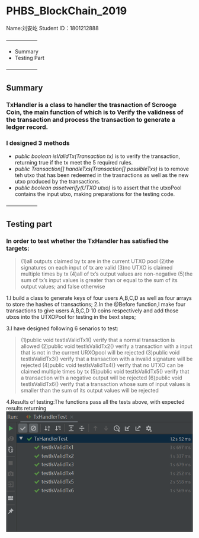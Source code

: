 # PHBS_BlockChain_2019
Name:刘安屹
Student ID：1801212888

——————

  - Summary
  - Testing Part
 
 ——————

## Summary
### TxHandler is a class to handler the trasnaction of Scrooge Coin, the main function of which is to Verify the validness of the transaction and process the transaction to generate a ledger record.
### I designed 3 methods
- *public boolean isValidTx(Transaction tx)* is to verify the transaction, returning true if the tx meet the 5 required rules.
- *public Transaction[] handleTxs(Transaction[] possibleTxs)* is to remove teh utxo that has been redeemed in the trasnactions as well as the new utxo produced by the transactions.
- *public boolean assetverify(UTXO utxo)* is to assert that the utxoPool contains the input utxo, making preparations for the testing code.

——————


## Testing part

### In order to test whether the TxHandler has satisfied the targets:
>(1)all outputs claimed by tx are in the current UTXO pool
>(2)the signatures on each input of tx are valid
>(3)no UTXO is claimed multiple times by tx
>(4)all of tx’s output values are non-negative
>(5)the sum of tx’s input values is greater than or equal to the sum of its output values; and false otherwise

1.I build a class to generate keys of four users A,B,C,D as well as four arrays to store the hashes of transactions;
2.In the @Before function,I make four transactions to give users A,B,C,D 10 coins respectively and add those utxos into the UTXOPool for testing in the bext steps;

3.I have designed following 6 senarios to test:
>(1)public void testIsValidTx1()
    verify that a normal transaction is allowed
>(2)public void testIsValidTx2()
   verify a transaction with a input that is not in the current URXOpool will be rejected
>(3)public void testIsValidTx3()
   verify that a transaction with a invalid signature will be rejected
>(4)public void testIsValidTx4()
   verify that no UTXO can be claimed multiple times by tx
>(5)public void testIsValidTx5() 
   verify that a transaction with a negative output will be rejected
>(6)public void testIsValidTx6()
   verify that a transaction whose sum of input values is smaller than the sum of its output values will be rejected

4.Results of testing:The functions pass all the tests above, with expected results returning
![](https://github.com/Keira-liu/PHBS_BlockChain_2019/raw/master/Testing%20Results.png)
